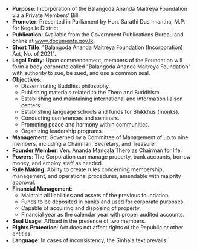 - **Purpose**: Incorporation of the Balangoda Ananda Maitreya Foundation via a Private Members’ Bill.
- **Promoter**: Presented in Parliament by Hon. Sarathi Dushmantha, M.P. for Kegalle District.
- **Publication**: Available from the Government Publications Bureau and online at www.documents.gov.lk.
- **Short Title**: "Balangoda Ananda Maitreya Foundation (Incorporation) Act, No. of 2021".
- **Legal Entity**: Upon commencement, members of the Foundation will form a body corporate called "Balangoda Ananda Maitreya Foundation" with authority to sue, be sued, and use a common seal.
- **Objectives**:
  - Disseminating Buddhist philosophy.
  - Publishing materials related to the Thero and Buddhism.
  - Establishing and maintaining international and information liaison centers.
  - Establishing language schools and funds for Bhikkhus (monks).
  - Conducting conferences and seminars.
  - Promoting peace and harmony within communities.
  - Organizing leadership programs.
- **Management**: Governed by a Committee of Management of up to nine members, including a Chairman, Secretary, and Treasurer.
- **Founder Member**: Ven. Ananda Mangala Thero as Chairman for life.
- **Powers**: The Corporation can manage property, bank accounts, borrow money, and employ staff as needed.
- **Rule Making**: Ability to create rules concerning membership, management, and operational procedures, amendable with majority approval.
- **Financial Management**: 
  - Maintain all liabilities and assets of the previous foundation.
  - Funds to be deposited in banks and used for corporate purposes.
  - Capable of acquiring and disposing of property.
  - Financial year as the calendar year with proper audited accounts.
- **Seal Usage**: Affixed in the presence of two members.
- **Rights Protection**: Act does not affect rights of the Republic or other entities.
- **Language**: In cases of inconsistency, the Sinhala text prevails.